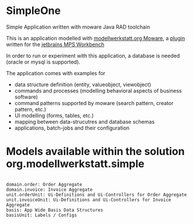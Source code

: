 # SimpleOne
Simple Application written with moware Java RAD toolchain


This is an application modelled with [modellwerkstatt.org Moware](http://modellwerkstatt.org/moware.html), a [plugin](https://github.com/danielstieger/moware35) written for 
the [jetbrains MPS Workbench](https://www.jetbrains.com/mps)  

In order to run or experiment with this application, a database is needed (oracle or mysql is supported).


The application comes with examples for

* data structure definition (entity, valueobject, viewobject)
* commands and processes (modelling behavioral aspects of business software)
* command patterns supported by moware (search pattern, creator pattern, etc.)
* UI modelling (forms, tables, etc.)
* mapping between data-strucutres and database schemas
* applications, batch-jobs and their configuration  


# Models available within the solution org.modellwerkstatt.simple 
```

domain.order: Order Aggregate
domain.invoice: Invoice Aggregate
unit.orderUnit: Ui-Definitions and Ui-Controllers for Order Aggregate
unit.invoiceUnit: Ui-Definitions and Ui-Controllers for Invoice Aggregate
basis: App Wide Basis Data Structures
basisUnit: Labels / Configs
```

